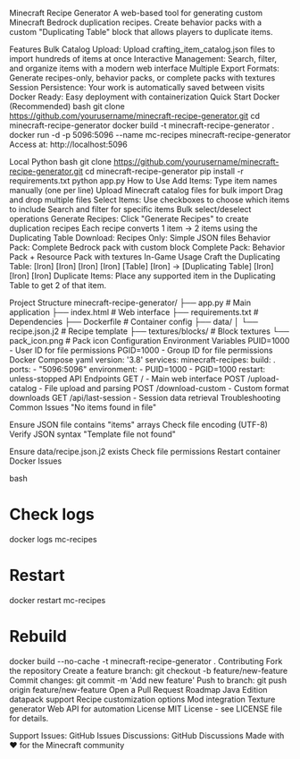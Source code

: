 Minecraft Recipe Generator
A web-based tool for generating custom Minecraft Bedrock duplication recipes. Create behavior packs with a custom "Duplicating Table" block that allows players to duplicate items.

Features
Bulk Catalog Upload: Upload crafting_item_catalog.json files to import hundreds of items at once
Interactive Management: Search, filter, and organize items with a modern web interface
Multiple Export Formats: Generate recipes-only, behavior packs, or complete packs with textures
Session Persistence: Your work is automatically saved between visits
Docker Ready: Easy deployment with containerization
Quick Start
Docker (Recommended)
bash
git clone https://github.com/yourusername/minecraft-recipe-generator.git
cd minecraft-recipe-generator
docker build -t minecraft-recipe-generator .
docker run -d -p 5096:5096 --name mc-recipes minecraft-recipe-generator
Access at: http://localhost:5096

Local Python
bash
git clone https://github.com/yourusername/minecraft-recipe-generator.git
cd minecraft-recipe-generator
pip install -r requirements.txt
python app.py
How to Use
Add Items:
Type item names manually (one per line)
Upload Minecraft catalog files for bulk import
Drag and drop multiple files
Select Items:
Use checkboxes to choose which items to include
Search and filter for specific items
Bulk select/deselect operations
Generate Recipes:
Click "Generate Recipes" to create duplication recipes
Each recipe converts 1 item → 2 items using the Duplicating Table
Download:
Recipes Only: Simple JSON files
Behavior Pack: Complete Bedrock pack with custom block
Complete Pack: Behavior Pack + Resource Pack with textures
In-Game Usage
Craft the Duplicating Table:
[Iron] [Iron] [Iron]
[Iron] [Table] [Iron]  →  [Duplicating Table]
[Iron] [Iron] [Iron]
Duplicate Items:
Place any supported item in the Duplicating Table to get 2 of that item.

Project Structure
minecraft-recipe-generator/
├── app.py                 # Main application
├── index.html             # Web interface
├── requirements.txt       # Dependencies
├── Dockerfile            # Container config
├── data/
│   └── recipe.json.j2    # Recipe template
├── textures/blocks/      # Block textures
└── pack_icon.png         # Pack icon
Configuration
Environment Variables
PUID=1000 - User ID for file permissions
PGID=1000 - Group ID for file permissions
Docker Compose
yaml
version: '3.8'
services:
  minecraft-recipes:
    build: .
    ports:
      - "5096:5096"
    environment:
      - PUID=1000
      - PGID=1000
    restart: unless-stopped
API Endpoints
GET / - Main web interface
POST /upload-catalog - File upload and parsing
POST /download-custom - Custom format downloads
GET /api/last-session - Session data retrieval
Troubleshooting
Common Issues
"No items found in file"

Ensure JSON file contains "items" arrays
Check file encoding (UTF-8)
Verify JSON syntax
"Template file not found"

Ensure data/recipe.json.j2 exists
Check file permissions
Restart container
Docker Issues

bash
# Check logs
docker logs mc-recipes

# Restart
docker restart mc-recipes

# Rebuild
docker build --no-cache -t minecraft-recipe-generator .
Contributing
Fork the repository
Create a feature branch: git checkout -b feature/new-feature
Commit changes: git commit -m 'Add new feature'
Push to branch: git push origin feature/new-feature
Open a Pull Request
Roadmap
 Java Edition datapack support
 Recipe customization options
 Mod integration
 Texture generator
 Web API for automation
License
MIT License - see LICENSE file for details.

Support
Issues: GitHub Issues
Discussions: GitHub Discussions
Made with ❤️ for the Minecraft community

